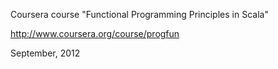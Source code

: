 Coursera course "Functional Programming Principles in Scala"

http://www.coursera.org/course/progfun

September, 2012
